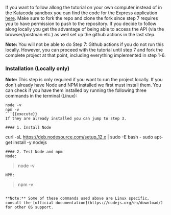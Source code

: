 If you want to follow allong the tutorial on your own computer instead of in the Katacoda sandbox you can find the code for the Express application [here](https://github.com/nwessman/katacoda-scenarios/tree/express-app). Make sure to fork the repo and clone the fork since step 7 requires you to have permission to push to the repository. If you decide to follow along locally you get the advantage of being able to access the API (via the browser/postman etc.) as well set up the github actions in the last step.

**Note:** You will not be able to do Step 7: Github actions if you do not run this locally. However, you can proceed with the tutorial until step 7 and fork the complete project at that point, including everything implemented in step 1-6.

### Installation (Locally only)
**Note:** This step is only required if you want to run the project locally.
If you don't already have Node and NPM installed we first must install them. You can check if you have them installed by running the following three commands in the terminal (Linux):
```
node -v
npm -v
```{{execute}}
If they are already installed you can jump to step 3.

#### 1. Install Node
```
curl -sL https://deb.nodesource.com/setup_12.x | sudo -E bash -
sudo apt-get install -y nodejs
```{{execute}}
#### 2. Test Node and npm
Node:
``` 
> node -v
```{{execute}} 
NPM:
```
> npm -v
```{{execute}}

**Note:** Some of these commands used above are Linux specific, consult the [official documentation](https://nodejs.org/en/download/) for other OS support.
